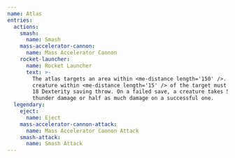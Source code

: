 ```yaml
---
name: Atlas
entries:
  actions:
    smash:
      name: Smash
    mass-accelerator-cannon:
      name: Mass Accelerator Cannon
    rocket-launcher:
      name: Rocket Launcher
      text: >-
        The atlas targets an area within <me-distance length='150' />. Each
        creature within <me-distance length='15' /> of the target must make a DC
        18 Dexterity saving throw. On a failed save, a creature takes 52 (8d12)
        thunder damage or half as much damage on a successful one.
  legendary:
    eject:
      name: Eject
    mass-accelerator-cannon-attack:
      name: Mass Accelerator Cannon Attack
    smash-attack:
      name: Smash Attack
---
```

